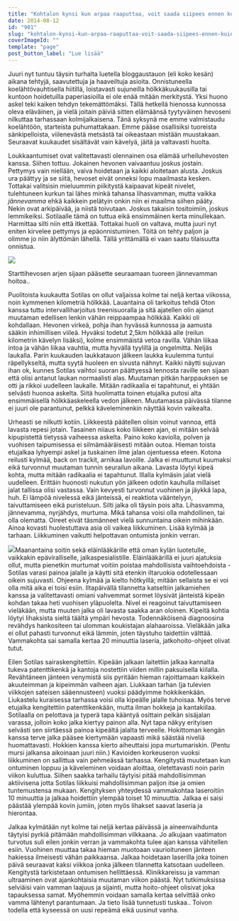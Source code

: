 ```yaml
---
title: "Kohtalon kynsi kun arpaa raaputtaa, voit saada siipees ennen kuin huomaatkaan."
date: 2014-08-12
id: "901"
slug: "kohtalon-kynsi-kun-arpaa-raaputtaa-voit-saada-siipees-ennen-kuin-huomaatkaan"
coverImageId: ""
template: "page"
post_button_label: "Lue lisää"
---
```


Juuri nyt tuntuu täysin turhalta luetella bloggaustauon (eli koko kesän) aikana tehtyjä, saavutettuja ja haaveiltuja asioita. Onnistuneella koelähtövauhtisella hiitillä, loistavasti sujuneilla hölkkäkuukausilla tai kuntoon hoidetuilla paperiasioilla ei ole enää mitään merkitystä. Yksi huono askel teki kaiken tehdyn tekemättömäksi. Tällä hetkellä hienossa kunnossa oleva eläväinen, ja vielä joitain päiviä sitten elämäänsä tyytyväinen hevoseni nilkuttaa tarhassaan kolmijalkaisena. Tänä syksynä me emme valmistaudu koelähtöön, starteista puhumattakaan. Emme pääse osallisiksi tuoreista sänkipelloista, viilenevästä metsästä tai oikeastaan mistään muustakaan. Seuraavat kuukaudet sisältävät vain kävelyä, jäitä ja valtavasti huolta.

Loukkaantumiset ovat valitettavasti olennainen osa elämää urheiluhevosten kanssa. Siihen tottuu. Jokainen hevonen vaivaantuu joskus jostain. Pettymys vain niellään, vaiva hoidetaan ja kaikki aloitetaan alusta. Joskus ura päättyy ja se siitä, hevoset eivät onneksi lopu maailmasta kesken. Tottakai valitsisin mieluummin piikitystä kaipaavat kipeät nivelet, tulehtuneen kurkun tai lähes minkä tahansa lihasvamman, mutta vaikka _jännevamma_ ehkä kaikkein pelätyin onkin niin ei maailma siihen pääty. Nekin ovat arkipäivää, ja niistä toivutaan. Joskus takaisin tositoimiin, joskus lemmikeiksi. Sotilaalle tämä on tuttua eikä ensimmäinen kerta minullekaan. Harmittaa silti niin että itkettää. Tottakai huoli on valtava, mutta juuri nyt eniten kirvelee pettymys ja epäonnistuminen. Töitä on tehty paljon ja olimme jo niin älyttömän lähellä. Tällä yrittämällä ei vaan saatu tilaisuutta onnistua.

[![](/images/ejalua.jpg)](http://4.bp.blogspot.com/-ucUfwF9yT-o/U-qbtTsFPWI/AAAAAAAAIzs/r4XwYu1wYjU/s1600/ejalua.jpg)

Starttihevosen arjen sijaan pääsette seuraamaan tuoreen jännevamman hoitoa..

Puolitoista kuukautta Sotilas on ollut valjaissa kolme tai neljä kertaa viikossa, noin kymmenen kilometriä hölkkää. Lauantaina oli tarkoitus tehdä Oton kanssa tuttu intervalliharjoitus treenisuoralla ja sitä ajatellen olin ajanut muutaman edellisen lenkin vähän reippaampaa hölkkää. Kaikki oli kohdallaan. Hevonen virkeä, pohja ihan hyvässä kunnossa ja aamusta sääkin inhimillisen viileä. Hyväksi todetut 2,5km hölkkää alle (reilun kilometrin kävelyn lisäksi), kolme ensimmäistä vetoa ravilla. Vähän liikaa intoa ja vähän liikaa vauhtia, mutta hyvällä tyylillä ja ongelmitta. Neljäs laukalla. Parin kuukauden laukkatauon jälkeen laukka kuulemma tuntui räpellykseltä, mutta syytä huoleen en sivusta nähnyt. Kaikki näytti sujuvan ihan ok, kunnes Sotilas vaihtoi suoran päättyessä lennosta raville sen sijaan että olisi antanut laukan normaalisti alas. Muutaman pitkän harppauksen se otti ja rikkoi uudelleen laukalle. Mitään radikaalia ei tapahtunut, ei yhtään selvästi huonoa askelta. Siitä huolimatta toinen etujalka putosi alta ensimmäisellä hölkkäaskeleella vedon jälkeen. Muutamassa päivässä tilanne ei juuri ole parantunut, pelkkä käveleminenkin näyttää kovin vaikealta.

Urheasti se nilkutti kotiin. Liikkeestä päätellen olisin voinut vannoa, että lavasta repesi jotain. Tasainen niiaus koko liikkeen ajan, ei mitään selvää kipupistettä tietyssä vaiheessa askelta. Paino koko kaviolla, polven ja vuohisen taipumisessa ei silmämääräisesti mitään outoa. Hieman toista etujalkaa lyhyempi askel ja tuskainen ilme jalan ojentuessa eteen. Kotona reilusti kylmää, back on trackit, arnikaa lavoille. Jalka ei muuttunut kuumaksi eikä turvonnut muutaman tunnin seurailun aikana. Lavasta löytyi kipeä kohta, mutta mitään radikaalia ei tapahtunut. Illalla kylmäsin jalat vielä uudelleen. Erittäin huonosti nukutun yön jälkeen odotin kauhulla millaiset jalat tallissa olisi vastassa. Vain kevyesti turvonnut vuohinen ja jäykkä lapa, huh. Ei lämpöä nivelessä eikä jänteissä, ei reaktiota vääntelyyn, taivuttamiseen eikä puristeluun. Silti jalka oli täysin pois alta. Lihasvamma, jännevamma, nyrjähdys, murtuma. Mikä tahansa voisi olla mahdollinen, tai olla olematta. Oireet eivät täsmänneet vielä sunnuntaina oikein mihinkään. Ainoa kovasti huolestuttava asia oli vaikea liikkuminen. Lisää kylmää ja tarhaan. Liikkuminen vaikutti helpottavan ontumista jonkin verran.

[![](/images/IMG_9729_2.jpg)](http://2.bp.blogspot.com/-r0rmWeNQQTY/U-qcClt6Q6I/AAAAAAAAIz4/5IBVxQIz_N8/s1600/IMG_9729_2.jpg)Maanantaina soitin sekä eläinlääkärille että oman kylän luotetulle, vaikkakin epäviralliselle, jalkaspesialistille. Eläinlääkärillä ei juuri ajatuksia ollut, mutta pienetkin murtumat voitiin poistaa mahdollisista vaihtoehdoista - Sotilas varasi painoa jalalle ja käytti sitä etenkin iltaruokia odotellessaan oikein sujuvasti. Ohjeena kylmää ja kielto hötkyillä; mitään sellaista se ei voi olla mitä aika ei toisi esiin. Iltapäivällä tilannetta katseltiin jalkamiehen kanssa ja valitettavasti omiani vahvemmat sormet löysivät jänteistä kipeän kohdan takaa heti vuohisen yläpuolelta. Nivel ei reagoinut taivuttamiseen vieläkään, mutta muuten jalka oli lavasta saakka aran oloinen. Kipeitä kohtia löytyi lihaksista sieltä täältä ympäri hevosta. Todennäköisenä diagnoosina revähdys hankositeen tai ulomman koukistajan alahaaroissa. Vieläkään jalka ei ollut pahasti turvonnut eikä lämmin, joten täystuho taidettiin välttää. Vammakohta sai samalla kertaa 20 minuuttia laseria, jatkohoito-ohjeet olivat tutut.

Eilen Sotilas sairaskengitettiin. Kipeään jalkaan laitettiin jalkaa kannalta tukeva patenttikenkä ja kantoja nostettiin viiden millin paksuisella kiilalla. Revähtäneen jänteen venymistä siis pyritään hieman rajoittamaan kaikkein akuuteimman ja kipeimmän vaiheen ajan. Liukkaan tarhan (ja tulevien viikkojen sateisen sääennusteen) vuoksi päädyimme hokkikenkään. Liukastelu kuraisessa tarhassa voisi olla kipeälle jalalle tuhoisaa. Myös terve etujalka kengitettiin patenttikenkään, mutta ilman hokkeja ja kantakiilaa. Sotilaalla on pelottava ja typerä tapa kääntyä osittain pelkän sisäjalan varassa, jolloin koko jalka kiertyy painon alla. Nyt tapa näkyy erityisen selvästi sen siirtäessä painoa kipeältä jalalta terveelle. Hokittoman kengän kanssa terve jalka pääsee kiertymään vapaasti mikä säästää niveliä huomattavasti. Hokkien kanssa kierto aiheuttaisi jopa murtumariskin. (Pentu mursi jalkansa aikoinaan juuri niin.) Kavioiden korkeuseron vuoksi liikkuminen on sallittua vain pehmeässä tarhassa. Kengitystä muutetaan kun ontuminen loppuu ja käveleminen voidaan aloittaa, oletettavasti noin parin viikon kuluttua. Siihen saakka tarhailu täytyisi pitää mahdollisimman aktiivisena jotta Sotilas liikkuisi mahdollisimman paljon itse ja omien tuntemustensa mukaan. Kengityksen yhteydessä vammakohtaa laseroitiin 10 minuuttia ja jalkaa hoidettiin ylempää toiset 10 minuuttia. Jalkaa ei saisi päästää ylempää kovin jumiin, joten myös lihakset saavat laseria ja hierontaa.

Jalkaa kylmätään nyt kolme tai neljä kertaa päivässä ja aineenvaihdunta täytyisi pyrkiä pitämään mahdollisimman vilkkaana. Jo alkujaan vaatimaton turvotus suli eilen jonkin verran ja vammakohta tulee ajan kanssa vähitellen esiin. Vuohinen muuttaa takaa hieman muotoaan vaurioituneen jänteen hakiessa ilmeisesti vähän paikkaansa. Jalkaa hoidetaan laserilla joka toinen päivä seuraavat kaksi viikkoa jonka jälkeen tilannetta katsotaan uudelleen. Kengitystä tarkistetaan ontumisen hellittäessä. Klinikkareissu ja vamman ultraaminen ovat ajankohtaisia muutaman viikon päästä. Nyt tutkimuksissa selviäisi vain vamman laajuus ja sijainti, mutta hoito-ohjeet olisivat joka tapauksessa samat. Myöhemmin voidaan samalla kertaa selvittää onko vamma lähtenyt parantumaan. Ja tieto lisää tunnetusti tuskaa.. Toivon todella että kyseessä on uusi repeämä eikä uusinut vanha.
